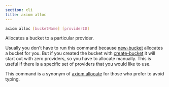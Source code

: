 ```yaml
---
section: cli
title: axiom alloc
---
```


```bash
axiom alloc [bucketName] [providerID]
```

Allocates a bucket to a particular provider.

Usually you don't have to run this command because
[new-bucket](#docs-cli-axiom-new-bucket) allocates a bucket for you. But if you
created the bucket with [create-bucket](#docs-cli-axiom-create-bucket)
it will start out with zero providers, so you have to allocate
manually. This is useful if there is a specific set of providers that
you would like to use.

This command is a synonym of [axiom
allocate](#docs-cli-axiom-allocate) for those who prefer to avoid typing.
